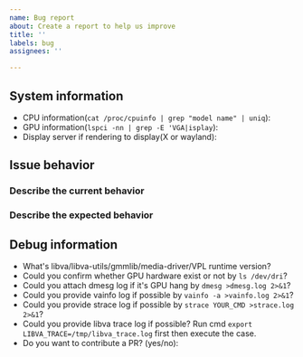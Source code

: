 ```yaml
---
name: Bug report
about: Create a report to help us improve
title: ''
labels: bug
assignees: ''

---
```


## System information
- CPU information(`cat /proc/cpuinfo | grep "model name" | uniq`):
- GPU information(`lspci -nn | grep -E 'VGA|isplay`):
- Display server if rendering to display(X or wayland):

## Issue behavior
### Describe the current behavior

### Describe the expected behavior

## Debug information
- What's libva/libva-utils/gmmlib/media-driver/VPL runtime version?
- Could you confirm whether GPU hardware exist or not by `ls /dev/dri`?
- Could you attach dmesg log if it's GPU hang by `dmesg >dmesg.log 2>&1`?
- Could you provide vainfo log if possible by `vainfo -a >vainfo.log 2>&1`?
- Could you provide strace log if possible by `strace YOUR_CMD >strace.log 2>&1`?
- Could you provide libva trace log if possible? Run cmd `export LIBVA_TRACE=/tmp/libva_trace.log` first then execute the case.
- Do you want to contribute a PR? (yes/no):
